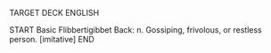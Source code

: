 TARGET DECK
ENGLISH

START
Basic
Flibbertigibbet
Back: n. Gossiping, frivolous, or restless person. [imitative]
END
